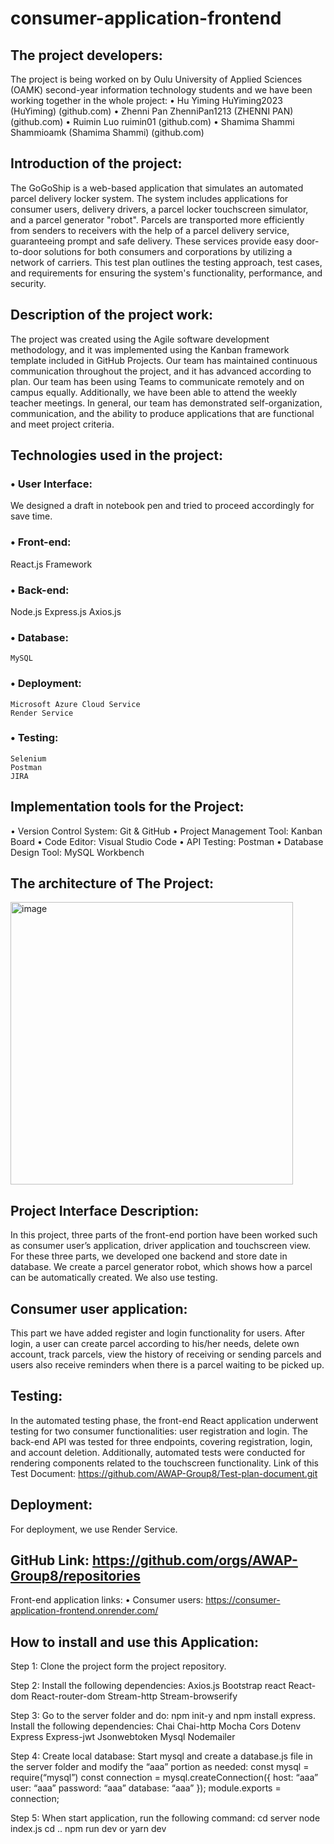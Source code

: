 # consumer-application-frontend

## The project developers: 
The project is being worked on by Oulu University of Applied Sciences (OAMK) second-year information technology students and we have been working together in the whole project:
•	Hu Yiming HuYiming2023 (HuYiming) (github.com)
•	Zhenni Pan ZhenniPan1213 (ZHENNI PAN) (github.com)
•	Ruimin Luo ruimin01 (github.com)
•	Shamima Shammi Shammioamk (Shamima Shammi) (github.com)

## Introduction of the project: 
The GoGoShip is a web-based application that simulates an automated parcel delivery locker system. 
The system includes applications for consumer users, delivery drivers, a parcel locker touchscreen simulator, and a parcel generator "robot".
Parcels are transported more efficiently from senders to receivers with the help of a parcel delivery service, guaranteeing prompt and safe delivery. 
These services provide easy door-to-door solutions for both consumers and corporations by utilizing a network of carriers.
This test plan outlines the testing approach, test cases, and requirements for ensuring the system's functionality, performance, and security.  

## Description of the project work:
The project was created using the Agile software development methodology, and it was implemented using the Kanban framework template included in GitHub Projects. 
Our team has maintained continuous communication throughout the project, and it has advanced according to plan. Our team has been using Teams to communicate remotely and on campus equally. 
Additionally, we have been able to attend the weekly teacher meetings. In general, our team has demonstrated self-organization, communication, and the ability to produce applications that are functional and meet project criteria.

## Technologies used in the project:
### •	User Interface: 
   We designed a draft in notebook pen and tried to proceed accordingly for save time.
### •	Front-end:
   React.js Framework
### •	Back-end:
   Node.js
   Express.js
   Axios.js
### •	Database:
  	MySQL
### •	Deployment:
  	Microsoft Azure Cloud Service
  	Render Service
### •	Testing:
  	Selenium
  	Postman
  	JIRA

## Implementation tools for the Project:
•	Version Control System: Git & GitHub
•	Project Management Tool: Kanban Board
•	Code Editor: Visual Studio Code
•	API Testing: Postman
•	Database Design Tool: MySQL Workbench

## The architecture of The Project:
<img width="452" alt="image" src="https://github.com/AWAP-Group8/consumer-application-frontend/assets/143256533/3af80d1f-4ab2-4c0c-927a-69cbcc33fea9">

## Project Interface Description:
In this project, three parts of the front-end portion have been worked such as consumer user’s application, driver application and touchscreen view. For these three parts, we developed one backend and store date in database. We create a parcel generator robot, which shows how a parcel can be automatically created. We also use testing. 

## Consumer user application:
This part we have added register and login functionality for users. After login, a user can create parcel according to his/her needs, delete own account, track parcels, view the history of receiving or sending parcels and users also receive reminders when there is a parcel waiting to be picked up. 

## Testing: 
In the automated testing phase, the front-end React application underwent testing for two consumer functionalities: user registration and login. The back-end API was tested for three endpoints, covering registration, login, and account deletion. Additionally, automated tests were conducted for rendering components related to the touchscreen functionality.
Link of this Test Document:  https://github.com/AWAP-Group8/Test-plan-document.git

## Deployment:
For deployment, we use Render Service.

## GitHub Link: https://github.com/orgs/AWAP-Group8/repositories
Front-end application links:
  •	Consumer users: https://consumer-application-frontend.onrender.com/

## How to install and use this Application:
Step 1:
  Clone the project form the project repository.
  
Step 2:
  Install the following dependencies:
    Axios.js
    Bootstrap
    react
    React-dom
    React-router-dom
    Stream-http
    Stream-browserify
    
Step 3:
  Go to the server folder and do: npm init-y and npm install express.
  Install the following dependencies:
    Chai
    Chai-http
    Mocha
    Cors
    Dotenv
    Express
    Express-jwt
    Jsonwebtoken
    Mysql 
    Nodemailer

Step 4:
  Create local database: Start mysql and create a database.js file in the server folder and modify the “aaa” portion as needed:
    const mysql = require(“mysql”)
    const connection = mysql.createConnection({
    host: “aaa”
    user: “aaa”
    password: “aaa”
    database: “aaa”
    });
    module.exports = connection;
    
Step 5:
  When start application, run the following command:
    cd server
    node index.js
    cd ..
    npm run dev or yarn dev











